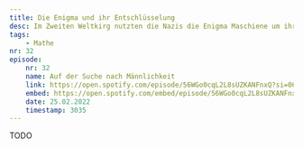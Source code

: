 ```yaml
---
title: Die Enigma und ihr Entschlüsselung
desc: Im Zweiten Weltkirg nutzten die Nazis die Enigma Maschiene um ihre Nachrichten zu verschlüssel und damit sicher zu übertragen. Alan Touring gelang es eine Machine, Computerähnlich, zu bauen, um diese zu entschlüsseln und rettet damit vielen Millionen Menschen das Leben, da so der Krieg schneller gewonnen werden konnte 
tags:
    - Mathe
nr: 32
episode:
    nr: 32
    name: Auf der Suche nach Männlichkeit
    link: https://open.spotify.com/episode/56WGo0cqL2L8sUZKANFnxQ?si=060244defe3d4cd8
    embed: https://open.spotify.com/embed/episode/56WGo0cqL2L8sUZKANFnxQ?utm_source=generator&theme=0&t=3035
    date: 25.02.2022
    timestamp: 3035
---
```

TODO